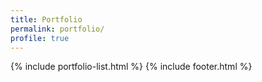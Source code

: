 ```yaml
---
title: Portfolio
permalink: portfolio/
profile: true
---
```


{% include portfolio-list.html %}
{% include footer.html %}